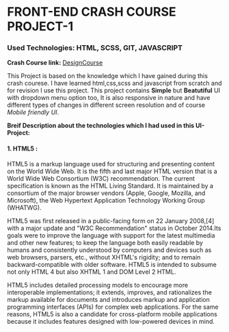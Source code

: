 # FRONT-END CRASH COURSE PROJECT-1

### Used Technologies: HTML, SCSS, GIT, JAVASCRIPT

**Crash Course link:** [DesignCourse](https://youtu.be/D-h8L5hgW-w)

This Project is based on the knowledge which I have gained during this crash courese.
I have learned html,css,scss and javascript from scratch and for revision I use this project.
This project contains **Simple** but **Beatutiful** UI with dropdown menu option too, It is also responsive 
in nature and have different types of changes in different screen resolution and of course _Mobile friendly UI_.

**Breif Description about the technologies which I had used in this UI-Project:**

#### 1. HTML5 :
HTML5 is a markup language used for structuring and presenting content on the World Wide Web. It is the fifth and last major HTML version that is a World Wide Web Consortium (W3C) recommendation. The current specification is known as the HTML Living Standard. It is maintained by a consortium of the major browser vendors (Apple, Google, Mozilla, and Microsoft), the Web Hypertext Application Technology Working Group (WHATWG).

HTML5 was first released in a public-facing form on 22 January 2008,[4] with a major update and "W3C Recommendation" status in October 2014.Its goals were to improve the language with support for the latest multimedia and other new features; to keep the language both easily readable by humans and consistently understood by computers and devices such as web browsers, parsers, etc., without XHTML's rigidity; and to remain backward-compatible with older software. HTML5 is intended to subsume not only HTML 4 but also XHTML 1 and DOM Level 2 HTML.

HTML5 includes detailed processing models to encourage more interoperable implementations; it extends, improves, and rationalizes the markup available for documents and introduces markup and application programming interfaces (APIs) for complex web applications. For the same reasons, HTML5 is also a candidate for cross-platform mobile applications because it includes features designed with low-powered devices in mind.

